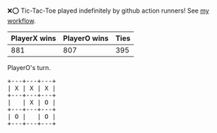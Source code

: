 :x::o: Tic-Tac-Toe played indefinitely by github action runners! See [my workflow](.github/workflows/play.yaml).

|PlayerX wins|PlayerO wins|Ties|
|-|-|-|
|881|807|395|

PlayerO's turn.

<pre>
+---+---+---+
| X | X | X |
+---+---+---+
|   | X | O |
+---+---+---+
| O |   | O |
+---+---+---+
</pre>